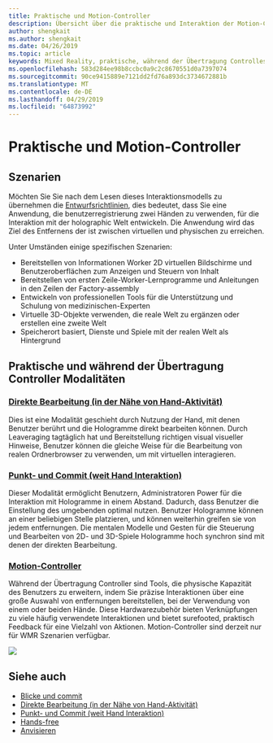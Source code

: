 ```yaml
---
title: Praktische und Motion-Controller
description: Übersicht über die praktische und Interaktion der Motion-Controller
author: shengkait
ms.author: shengkait
ms.date: 04/26/2019
ms.topic: article
keywords: Mixed Reality, praktische, während der Übertragung Controlles, Interaktion, Entwerfen
ms.openlocfilehash: 583d284ee98b8ccbc0a9c2c8670551d0a7397074
ms.sourcegitcommit: 90ce9415889e7121dd2fd76a893dc3734672881b
ms.translationtype: MT
ms.contentlocale: de-DE
ms.lasthandoff: 04/29/2019
ms.locfileid: "64873992"
---
```

# <a name="hands-and-motion-controllers"></a>Praktische und Motion-Controller
## <a name="scenarios"></a>Szenarien
Möchten Sie Sie nach dem Lesen dieses Interaktionsmodells zu übernehmen die [Entwurfsrichtlinien](interaction-fundamentals.md), dies bedeutet, dass Sie eine Anwendung, die benutzerregistrierung zwei Händen zu verwenden, für die Interaktion mit der holographic Welt entwickeln. Die Anwendung wird das Ziel des Entfernens der ist zwischen virtuellen und physischen zu erreichen.

Unter Umständen einige spezifischen Szenarien:
* Bereitstellen von Informationen Worker 2D virtuellen Bildschirme und Benutzeroberflächen zum Anzeigen und Steuern von Inhalt
* Bereitstellen von ersten Zeile-Worker-Lernprogramme und Anleitungen in den Zeilen der Factory-assembly
* Entwickeln von professionellen Tools für die Unterstützung und Schulung von medizinischen-Experten  
* Virtuelle 3D-Objekte verwenden, die reale Welt zu ergänzen oder erstellen eine zweite Welt 
* Speicherort basiert, Dienste und Spiele mit der realen Welt als Hintergrund

## <a name="hands-and-motion-controllers-modalities"></a>Praktische und während der Übertragung Controller Modalitäten
### <a name="direct-manipulation-near-hand-interactiondirect-manipulationmd"></a>[Direkte Bearbeitung (in der Nähe von Hand-Aktivität)](direct-manipulation.md)
Dies ist eine Modalität geschieht durch Nutzung der Hand, mit denen Benutzer berührt und die Hologramme direkt bearbeiten können. Durch Leaveraging tagtäglich hat und Bereitstellung richtigen visual visueller Hinweise, Benutzer können die gleiche Weise für die Bearbeitung von realen Ordnerbrowser zu verwenden, um mit virtuellen interagieren.   

### <a name="point-and-commit-far-hand-interactionpoint-and-commitmd"></a>[Punkt- und Commit (weit Hand Interaktion)](point-and-commit.md)
Dieser Modalität ermöglicht Benutzern, Administratoren Power für die Interaktion mit Hologramme in einem Abstand. Dadurch, dass Benutzer die Einstellung des umgebenden optimal nutzen. Benutzer Hologramme können an einer beliebigen Stelle platzieren, und können weiterhin greifen sie von jedem entfernungen. Die mentalen Modelle und Gesten für die Steuerung und Bearbeiten von 2D- und 3D-Spiele Hologramme hoch synchron sind mit denen der direkten Bearbeitung.

### <a name="motion-controllersmotion-controllersmd"></a>[Motion-Controller](motion-controllers.md)
Während der Übertragung Controller sind Tools, die physische Kapazität des Benutzers zu erweitern, indem Sie präzise Interaktionen über eine große Auswahl von entfernungen bereitstellen, bei der Verwendung von einem oder beiden Hände. Diese Hardwarezubehör bieten Verknüpfungen zu viele häufig verwendete Interaktionen und bietet surefooted, praktisch Feedback für eine Vielzahl von Aktionen. Motion-Controller sind derzeit nur für WMR Szenarien verfügbar. 

![](images/Hands-and-controllers-720px.jpg)<br>

## <a name="see-also"></a>Siehe auch
* [Blicke und commit](gaze-and-commit.md)
* [Direkte Bearbeitung (in der Nähe von Hand-Aktivität)](direct-manipulation.md)
* [Punkt- und Commit (weit Hand Interaktion)](point-and-commit.md)
* [Hands-free](hands-free.md)
* [Anvisieren](gaze-targeting.md)
